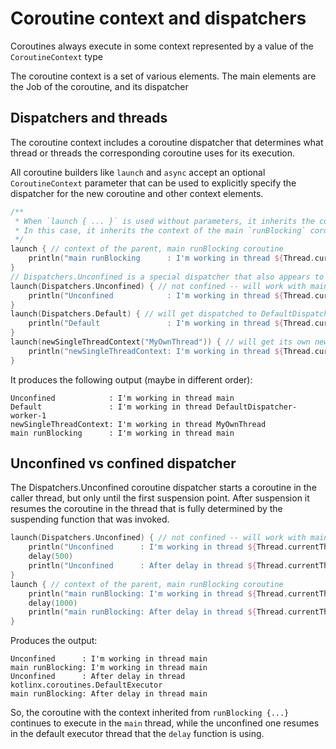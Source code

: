# Coroutine context and dispatchers

Coroutines always execute in some context represented by a value of the `CoroutineContext` type

The coroutine context is a set of various elements. The main elements are the Job of the coroutine, and its dispatcher

## Dispatchers and threads

The coroutine context includes a coroutine dispatcher that determines what thread or threads the corresponding coroutine uses for its execution.

All coroutine builders like `launch` and `async` accept an optional `CoroutineContext` parameter that can be used to explicitly specify the dispatcher for the new coroutine and other context elements.

```kt
/**
 * When `launch { ... }` is used without parameters, it inherits the context from the `CoroutineScope` it is being launched from. 
 * In this case, it inherits the context of the main `runBlocking` coroutine which runs in the main thread.
 */
launch { // context of the parent, main runBlocking coroutine
    println("main runBlocking      : I'm working in thread ${Thread.currentThread().name}")
}
// Dispatchers.Unconfined is a special dispatcher that also appears to run in the main thread.
launch(Dispatchers.Unconfined) { // not confined -- will work with main thread
    println("Unconfined            : I'm working in thread ${Thread.currentThread().name}")
}
launch(Dispatchers.Default) { // will get dispatched to DefaultDispatcher 
    println("Default               : I'm working in thread ${Thread.currentThread().name}")
}
launch(newSingleThreadContext("MyOwnThread")) { // will get its own new thread
    println("newSingleThreadContext: I'm working in thread ${Thread.currentThread().name}")
}
```

It produces the following output (maybe in different order):

```
Unconfined            : I'm working in thread main
Default               : I'm working in thread DefaultDispatcher-worker-1
newSingleThreadContext: I'm working in thread MyOwnThread
main runBlocking      : I'm working in thread main
```

## Unconfined vs confined dispatcher

The Dispatchers.Unconfined coroutine dispatcher starts a coroutine in the caller thread, but only until the first suspension point. After suspension it resumes the coroutine in the thread that is fully determined by the suspending function that was invoked. 

```kt
launch(Dispatchers.Unconfined) { // not confined -- will work with main thread
    println("Unconfined      : I'm working in thread ${Thread.currentThread().name}")
    delay(500)
    println("Unconfined      : After delay in thread ${Thread.currentThread().name}")
}
launch { // context of the parent, main runBlocking coroutine
    println("main runBlocking: I'm working in thread ${Thread.currentThread().name}")
    delay(1000)
    println("main runBlocking: After delay in thread ${Thread.currentThread().name}")
}
```

Produces the output:

```
Unconfined      : I'm working in thread main
main runBlocking: I'm working in thread main
Unconfined      : After delay in thread kotlinx.coroutines.DefaultExecutor
main runBlocking: After delay in thread main
```

So, the coroutine with the context inherited from `runBlocking {...}` continues to execute in the `main` thread, while the unconfined one resumes in the default executor thread that the `delay` function is using.

